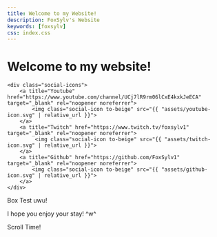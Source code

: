 ```yaml
---
title: Welcome to my Website!
description: FoxSylv's Website
keywords: [foxsylv]
css: index.css
---
```


<div class="title">
    <div class="welcome">
        <h1>
            Welcome to my website!
        </h1>
    </div>
    
    <div class="social-icons">
        <a title="Youtube" href="https://www.youtube.com/channel/UCj7lR9rm06lCxE4kxkJeECA" target="_blank" rel="noopener noreferrer">
            <img class="social-icon to-beige" src="{{ "assets/youtube-icon.svg" | relative_url }}">
        </a>
        <a title="Twitch" href="https://www.twitch.tv/foxsylv1" target="_blank" rel="noopener noreferrer">
             <img class="social-icon to-beige" src="{{ "assets/twitch-icon.svg" | relative_url }}">
        </a>
        <a title="Github" href="https://github.com/FoxSylv1" target="_blank" rel="noopener noreferrer">
            <img class="social-icon to-beige" src="{{ "assets/github-icon.svg" | relative_url }}">
        </a>
    </div>
</div>


<div class="box">
    <p>
        Box Test uwu!
    </p>
</div>
<p>
    I hope you enjoy your stay! ^w^
</p>

<div style="height: 200vh;">
    <p>
        Scroll Time!
    </p>
</div>
